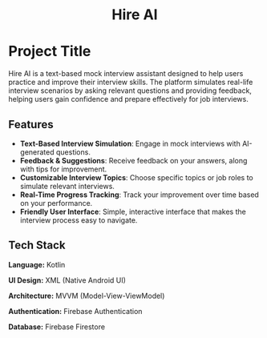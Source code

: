 <div align="center">
    <h1>Hire AI</h1>
</div>

# Project Title

Hire AI is a text-based mock interview assistant designed to help users practice and improve their interview skills. The platform simulates real-life interview scenarios by asking relevant questions and providing feedback, helping users gain confidence and prepare effectively for job interviews.

## Features

- **Text-Based Interview Simulation**: Engage in mock interviews with AI-generated questions.
- **Feedback & Suggestions**: Receive feedback on your answers, along with tips for improvement.
-  **Customizable Interview Topics**: Choose specific topics or job roles to simulate relevant interviews.
-  **Real-Time Progress Tracking**: Track your improvement over time based on your performance.
-  **Friendly User Interface**: Simple, interactive interface that makes the interview process easy to navigate.

## Tech Stack

**Language:** Kotlin

**UI Design:**  XML (Native Android UI)

**Architecture:**  MVVM (Model-View-ViewModel)

**Authentication:**  Firebase Authentication

**Database:**  Firebase Firestore
